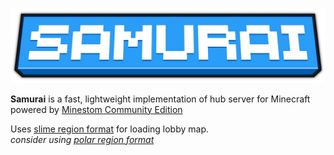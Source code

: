 ![samurai thumbnail](.github/samurai-logo.png)

**Samurai** is a fast, lightweight implementation of hub server for Minecraft powered by [Minestom Community Edition](https://github.com/hollow-cube/minestom-ce)

Uses [slime region format](https://github.com/CatDevz/SlimeLoader) for loading lobby map.  
*consider using [polar region format](https://github.com/hollow-cube/polar)*
